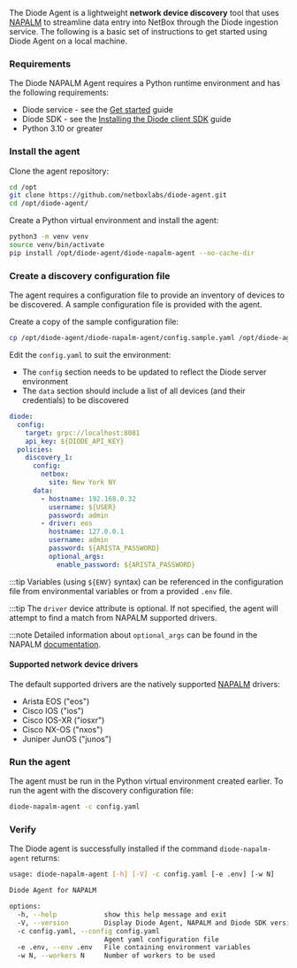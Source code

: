 The Diode Agent is a lightweight **network device discovery** tool that uses [NAPALM](https://github.com/napalm-automation/napalm) to streamline data entry into NetBox through the Diode ingestion service. The following is a basic set of instructions to get started using Diode Agent on a local machine.

### Requirements

The Diode NAPALM Agent requires a Python runtime environment and has the following requirements:

- Diode service - see the [Get started](diode-get-started.md) guide
- Diode SDK - see the [Installing the Diode client SDK](diode-client.md) guide
- Python 3.10 or greater

### Install the agent

Clone the agent repository:
```bash
cd /opt
git clone https://github.com/netboxlabs/diode-agent.git
cd /opt/diode-agent/
```

Create a Python virtual environment and install the agent:
```bash
python3 -m venv venv
source venv/bin/activate
pip install /opt/diode-agent/diode-napalm-agent --no-cache-dir
```

### Create a discovery configuration file

The agent requires a configuration file to provide an inventory of devices to be discovered. A sample configuration file is provided with the agent.

Create a copy of the sample configuration file:
```bash
cp /opt/diode-agent/diode-napalm-agent/config.sample.yaml /opt/diode-agent/config.yaml
```

Edit the `config.yaml` to suit the environment:

- The `config` section needs to be updated to reflect the Diode server environment
- The `data` section should include a list of all devices (and their credentials) to be discovered

```yaml
diode:
  config:
    target: grpc://localhost:8081
    api_key: ${DIODE_API_KEY}
  policies:
    discovery_1:
      config:
        netbox:
          site: New York NY
      data:
        - hostname: 192.168.0.32
          username: ${USER}
          password: admin
        - driver: eos
          hostname: 127.0.0.1
          username: admin
          password: ${ARISTA_PASSWORD}
          optional_args:
            enable_password: ${ARISTA_PASSWORD}
```

:::tip
    Variables (using `${ENV}` syntax) can be referenced in the configuration file from environmental variables or from a provided `.env` file.

:::tip
    The `driver` device attribute is optional. If not specified, the agent will attempt to find a match from NAPALM supported drivers.

:::note
    Detailed information about `optional_args` can be found in the NAPALM [documentation](https://napalm.readthedocs.io/en/latest/support/#optional-arguments).

#### Supported network device drivers

The default supported drivers are the natively supported [NAPALM](https://napalm.readthedocs.io/en/latest/#supported-network-operating-systems) drivers:

- Arista EOS ("eos")
- Cisco IOS ("ios")
- Cisco IOS-XR ("iosxr")
- Cisco NX-OS ("nxos")
- Juniper JunOS ("junos")

### Run the agent

The agent must be run in the Python virtual environment created earlier. To run the agent with the discovery configuration file:
```bash
diode-napalm-agent -c config.yaml
```

### Verify

The Diode agent is successfully installed if the command `diode-napalm-agent` returns:
```{.bash .no-copy}
usage: diode-napalm-agent [-h] [-V] -c config.yaml [-e .env] [-w N]

Diode Agent for NAPALM

options:
  -h, --help            show this help message and exit
  -V, --version         Display Diode Agent, NAPALM and Diode SDK versions
  -c config.yaml, --config config.yaml
                        Agent yaml configuration file
  -e .env, --env .env   File containing environment variables
  -w N, --workers N     Number of workers to be used
```

